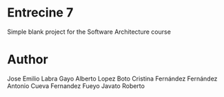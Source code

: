 Entrecine 7
===========

Simple blank project for the Software Architecture course

Author
======
Jose Emilio Labra Gayo
Alberto Lopez Boto
Cristina Fernández Fernández
Antonio Cueva Fernandez
Fueyo Javato Roberto

